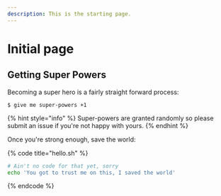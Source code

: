 ```yaml
---
description: This is the starting page.
---
```


# Initial page

## Getting Super Powers

Becoming a super hero is a fairly straight forward process:

```
$ give me super-powers +1
```

{% hint style="info" %}
 Super-powers are granted randomly so please submit an issue if you're not happy with yours.
{% endhint %}

Once you're strong enough, save the world:

{% code title="hello.sh" %}
```bash
# Ain't no code for that yet, sorry
echo 'You got to trust me on this, I saved the world'
```
{% endcode %}




